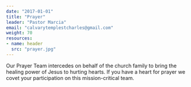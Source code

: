 ```yaml
---
date: "2017-01-01"
title: "Prayer"
leader: "Pastor Marcia"
email: "calvarytemplestcharles@gmail.com"
weight: 70
resources: 
- name: header
  src: "prayer.jpg"
---
```


Our Prayer Team intercedes on behalf of the church family to bring the healing power of Jesus to hurting hearts. If you have a heart for prayer we covet your participation on this mission-critical team.

